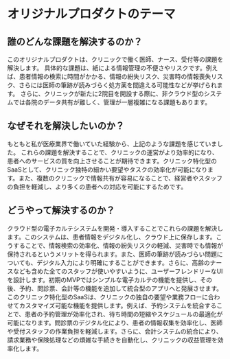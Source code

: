 # オリジナルプロダクトのテーマ
## 誰のどんな課題を解決するのか？
このオリジナルプロダクトは、クリニックで働く医師、ナース、受付等の課題を解決します。
具体的な課題は、紙による情報管理の不便さやリスクです。例えば、患者情報の検索に時間がかかる、情報の紛失リスク、災害時の情報喪失リスク、さらには医師の筆跡が読みづらく処方薬を間違える可能性などが挙げられます。
さらに、クリニックが新たに2院目を開設する際に、非クラウド型のシステムでは各院のデータ共有が難しく、管理が一層複雑になる課題もあります。

## なぜそれを解決したいのか？
もともと私が医療業界で働いていた経験から、上記のような課題を感じていました。
これらの課題を解決することで、クリニックの運営がより効率的になり、患者へのサービスの質を向上させることが期待できます。クリニック特化型のSaaSとして、クリニック独特の細かい要望やタスクの効率化が可能になります。また、複数のクリニックで情報共有が容易になることで、経営者やスタッフの負担を軽減し、より多くの患者への対応を可能にするためです。

## どうやって解決するのか？
クラウド型の電子カルテシステムを開発・導入することでこれらの課題を解決します。このシステムは、患者情報をデジタル化し、クラウド上に保存します。こうすることで、情報検索の効率化、情報の紛失リスクの軽減、災害時でも情報が保持されるというメリットを得られます。また、医師の筆跡が読みづらい問題についても、デジタル入力により明確にすることができます。さらに、高齢のナースなども含めた全てのスタッフが使いやすいように、ユーザーフレンドリーなUIを設計します。初期のMVPではシンプルな電子カルテの機能を提供し、その後、予約、問診票、会計等の機能を追加して統合型のアプリへと発展させます。このクリニック特化型のSaaSは、クリニックの独自の要望や業務フローに合わせてカスタマイズ可能な機能を提供します。例えば、予約システムを統合することで、患者の予約管理が効率化され、待ち時間の短縮やスケジュールの最適化が可能になります。問診票のデジタル化により、患者の情報収集を効率化し、医師や受付スタッフの作業負担を軽減します。さらに、会計システムの統合により、請求業務や保険処理などの煩雑な手続きを自動化し、クリニックの収益管理を効率化します。

